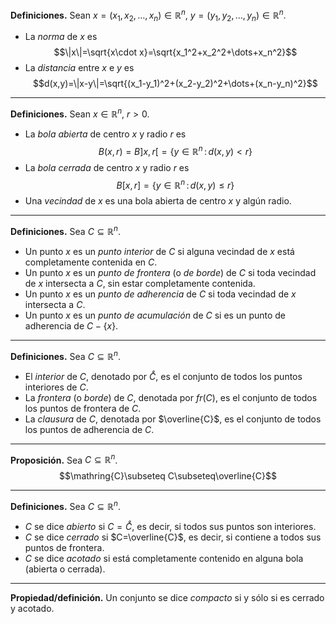 **Definiciones.** Sean $x=(x_1,x_2,\dots,x_n)\in\mathbb{R}^n$, $y=(y_1,y_2,\dots,y_n)\in\mathbb{R}^n$.
- La *norma* de $x$ es $$\|x\|=\sqrt{x\cdot x}=\sqrt{x_1^2+x_2^2+\dots+x_n^2}$$
- La *distancia* entre $x$ e $y$ es $$d(x,y)=\|x-y\|=\sqrt{(x_1-y_1)^2+(x_2-y_2)^2+\dots+(x_n-y_n)^2}$$

---

**Definiciones.** Sean $x\in\mathbb{R}^n$, $r> 0$.
- La *bola abierta* de centro $x$ y radio $r$ es $$B(x,r)=B]x,r[=\{y\in\mathbb{R}^n\,:\,d(x,y)<r\}$$
- La *bola cerrada* de centro $x$ y radio $r$ es $$B[x,r]=\{y\in\mathbb{R}^n\,:\,d(x,y)\le r\}$$
- Una *vecindad* de $x$ es una bola abierta de centro $x$ y algún radio.

---

**Definiciones.** Sea $C\subseteq\mathbb{R}^n$.
- Un punto $x$ es un *punto interior* de $C$ si alguna vecindad de $x$ está completamente contenida en $C$.
- Un punto $x$ es un *punto de frontera* (o *de borde*) de $C$ si toda vecindad de $x$ intersecta a $C$, sin estar completamente contenida.
- Un punto $x$ es un *punto de adherencia* de $C$ si toda vecindad de $x$ intersecta a $C$.
- Un punto $x$ es un *punto de acumulación* de $C$ si es un punto de adherencia de $C-\{x\}$.

---

**Definiciones.** Sea $C\subseteq\mathbb{R}^n$.
- El *interior* de $C$, denotado por $\mathring{C}$, es el conjunto de todos los puntos interiores de $C$.
- La *frontera* (o *borde*) de $C$, denotada por $fr(C)$, es el conjunto de todos los puntos de frontera de $C$.
- La *clausura* de $C$, denotada por $\overline{C}$, es el conjunto de todos los puntos de adherencia de $C$.

---

**Proposición.** Sea $C\subseteq\mathbb{R}^n$.
$$\mathring{C}\subseteq C\subseteq\overline{C}$$

---

**Definiciones.** Sea $C\subseteq\mathbb{R}^n$.
- $C$ se dice *abierto* si $C=\mathring{C}$, es decir, si todos sus puntos son interiores.
- $C$ se dice *cerrado* si $C=\overline{C}$, es decir, si contiene a todos sus puntos de frontera.
- $C$ se dice *acotado* si está completamente contenido en alguna bola (abierta o cerrada).

---

**Propiedad/definición.** Un conjunto se dice *compacto* si y sólo si es cerrado y acotado.

